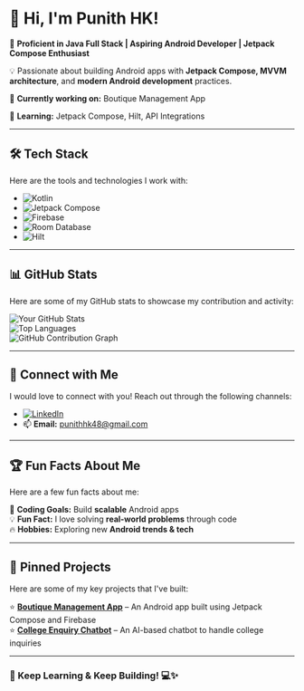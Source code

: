 # 👋 Hi, I'm Punith HK!

🚀 **Proficient in Java Full Stack | Aspiring Android Developer | Jetpack Compose Enthusiast**

💡 Passionate about building Android apps with **Jetpack Compose, MVVM architecture**, and **modern Android development** practices.

📌 **Currently working on:** Boutique Management App

🎯 **Learning:** Jetpack Compose, Hilt, API Integrations

---

## 🛠 **Tech Stack**  
Here are the tools and technologies I work with:

- ![Kotlin](https://img.shields.io/badge/Kotlin-Android-blue?logo=kotlin)
- ![Jetpack Compose](https://img.shields.io/badge/Jetpack%20Compose-UI-blue?logo=android)
- ![Firebase](https://img.shields.io/badge/Firebase-Backend-orange?logo=firebase)
- ![Room Database](https://img.shields.io/badge/Room-Database-green?logo=sqlite)
- ![Hilt](https://img.shields.io/badge/Hilt-DI-yellow?logo=dagger)

---

## 📊 **GitHub Stats**
Here are some of my GitHub stats to showcase my contribution and activity:

![Your GitHub Stats](https://github-readme-stats.vercel.app/api?username=punithhk9353424693&show_icons=true&theme=radical)  
![Top Languages](https://github-readme-stats.vercel.app/api/top-langs/?username=punithhk9353424693&layout=compact&theme=radical)  
![GitHub Contribution Graph](https://github-readme-activity-graph.vercel.app/graph?username=punithhk9353424693&theme=react)  

---

## 🔗 **Connect with Me**
I would love to connect with you! Reach out through the following channels:

- [![LinkedIn](https://img.shields.io/badge/-LinkedIn-blue?style=flat&logo=linkedin)](https://www.linkedin.com/in/punith-hk/)
- 📫 **Email:** [punithhk48@gmail.com](mailto:punithhk48@gmail.com)

---

## 🏆 **Fun Facts About Me**
Here are a few fun facts about me:

🎯 **Coding Goals:** Build **scalable** Android apps  
💡 **Fun Fact:** I love solving **real-world problems** through code  
🔥 **Hobbies:** Exploring new **Android trends & tech**  

---

## 🚀 **Pinned Projects**
Here are some of my key projects that I've built:

⭐ **[Boutique Management App](https://github.com/punithhk9353424693/boutique-app)** – An Android app built using Jetpack Compose and Firebase  
⭐ **[College Enquiry Chatbot](https://github.com/punithhk9353424693/college-chatbot)** – An AI-based chatbot to handle college inquiries  

---

### **📌 Keep Learning & Keep Building!** 💻✨

